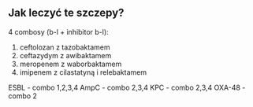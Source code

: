 ## Jak leczyć te szczepy?
4 combosy (b-l + inhibitor b-l):
1) ceftolozan z tazobaktamem
2) ceftazydym z awibaktamem
3) meropenem z waborbaktamem
4) imipenem z cilastatyną i relebaktamem

ESBL - combo 1,2,3,4
AmpC - combo 2,3,4
KPC - combo 2,3,4
OXA-48 - combo 2
